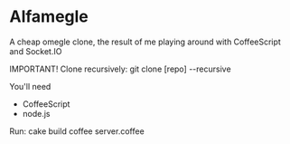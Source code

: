 Alfamegle
=========

A cheap omegle clone, the result of me playing around with CoffeeScript and Socket.IO

IMPORTANT! Clone recursively:
	git clone [repo] --recursive

You'll need
+ CoffeeScript
+ node.js

Run:
	cake build
	coffee server.coffee